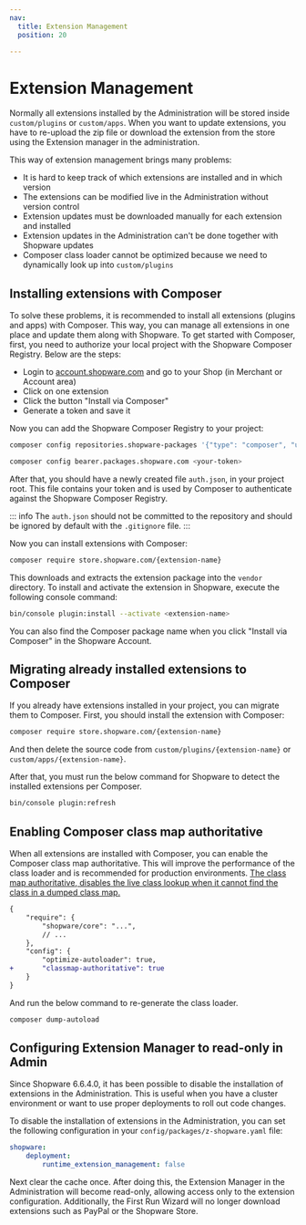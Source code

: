 ```yaml
---
nav:
  title: Extension Management
  position: 20

---
```


# Extension Management

Normally all extensions installed by the Administration will be stored inside `custom/plugins` or `custom/apps`. When you want to update extensions, you have to re-upload the zip file or download the extension from the store using the Extension manager in the administration.

This way of extension management brings many problems:

* It is hard to keep track of which extensions are installed and in which version
* The extensions can be modified live in the Administration without version control
* Extension updates must be downloaded manually for each extension and installed
* Extension updates in the Administration can't be done together with Shopware updates
* Composer class loader cannot be optimized because we need to dynamically look up into `custom/plugins`

## Installing extensions with Composer

To solve these problems, it is recommended to install all extensions (plugins and apps) with Composer. This way, you can manage all extensions in one place and update them along with Shopware. To get started with Composer, first, you need to authorize your local project with the Shopware Composer Registry. Below are the steps:

* Login to [account.shopware.com](https://account.shopware.com) and go to your Shop (in Merchant or Account area)
* Click on one extension
* Click the button "Install via Composer"
* Generate a token and save it

Now you can add the Shopware Composer Registry to your project:

```bash
composer config repositories.shopware-packages '{"type": "composer", "url": "https://packages.shopware.com"}'

composer config bearer.packages.shopware.com <your-token>
```

After that, you should have a newly created file `auth.json`, in your project root. This file contains your token and is used by Composer to authenticate against the Shopware Composer Registry.

::: info
The `auth.json` should not be committed to the repository and should be ignored by default with the `.gitignore` file.
:::

Now you can install extensions with Composer:

```bash
composer require store.shopware.com/{extension-name}
```

This downloads and extracts the extension package into the `vendor` directory. To install and activate the extension in Shopware, execute the following console command:

```bash
bin/console plugin:install --activate <extension-name>
```

You can also find the Composer package name when you click "Install via Composer" in the Shopware Account.

## Migrating already installed extensions to Composer

If you already have extensions installed in your project, you can migrate them to Composer. First, you should install the extension with Composer:

```bash
composer require store.shopware.com/{extension-name}
```

And then delete the source code from `custom/plugins/{extension-name}` or `custom/apps/{extension-name}`.

After that, you must run the below command for Shopware to detect the installed extensions per Composer.

```bash
bin/console plugin:refresh
```

## Enabling Composer class map authoritative

When all extensions are installed with Composer, you can enable the Composer class map authoritative. This will improve the performance of the class loader and is recommended for production environments.
[The class map authoritative, disables the live class lookup when it cannot find the class in a dumped class map.](https://getcomposer.org/doc/articles/autoloader-optimization.md#optimization-level-2-a-authoritative-class-maps)

```diff
{
    "require": {
        "shopware/core": "...",
        // ...
    },
    "config": {
        "optimize-autoloader": true,
+       "classmap-authoritative": true
    }
}
```

And run the below command to re-generate the class loader.

```bash
composer dump-autoload
```

## Configuring Extension Manager to read-only in Admin

Since Shopware 6.6.4.0, it has been possible to disable the installation of extensions in the Administration. This is useful when you have a cluster environment or want to use proper deployments to roll out code changes.

To disable the installation of extensions in the Administration, you can set the following configuration in your `config/packages/z-shopware.yaml` file:

```yaml
shopware:
    deployment:
        runtime_extension_management: false
```

Next clear the cache once. After doing this, the Extension Manager in the Administration will become read-only, allowing access only to the extension configuration. Additionally, the First Run Wizard will no longer download extensions such as PayPal or the Shopware Store.
